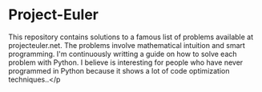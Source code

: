 # Project-Euler
This repository contains solutions to a famous list of problems available at projecteuler.net. The problems involve mathematical intuition and smart programming. I'm continuously writting a guide on how to solve each problem with Python. I believe is interesting for people who have never programmed in Python because it shows a lot of code optimization techniques..</p
